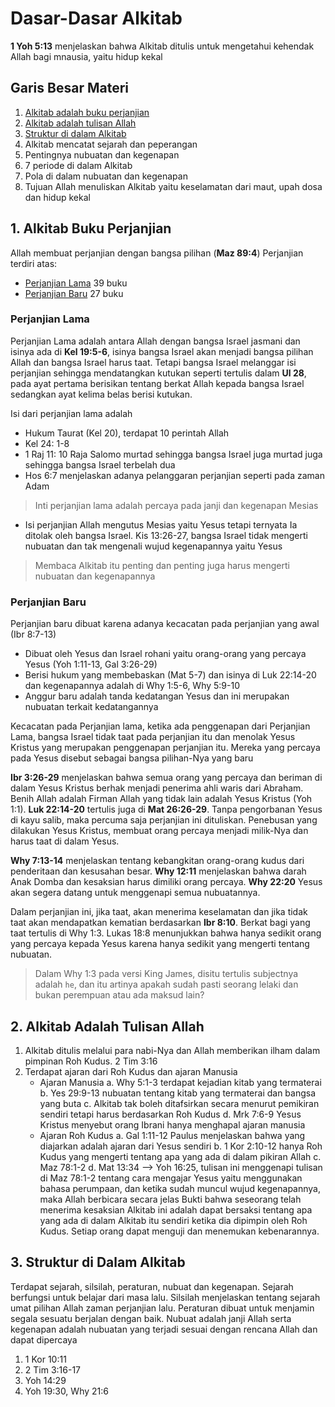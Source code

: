 # Dasar-Dasar Alkitab
__1 Yoh 5:13__ menjelaskan bahwa Alkitab ditulis untuk mengetahui kehendak Allah bagi mnausia, yaitu hidup kekal

## Garis Besar Materi
1. [Alkitab adalah buku perjanjian](https://github.com/setiadijoe/KelasCenter154/blob/main/Dasar%20Dasar%20Alkitab.md#-1-aliktab-buku-perjanjian)
2. [Alkitab adalah tulisan Allah](https://github.com/setiadijoe/KelasCenter154/blob/main/Dasar%20Dasar%20Alkitab.md#-2-alkitab-adalah-tulisan-allah)
3. [Struktur di dalam Alkitab](https://github.com/setiadijoe/KelasCenter154/blob/main/Dasar%20Dasar%20Alkitab.md#3-struktur-di-dalam-alkitab)
4. Alkitab mencatat sejarah dan peperangan
5. Pentingnya nubuatan dan kegenapan
6. 7 periode di dalam Alkitab
7. Pola di dalam nubuatan dan kegenapan
8. Tujuan Allah menuliskan Alkitab yaitu keselamatan dari maut, upah dosa dan hidup kekal

## 1. Alkitab Buku Perjanjian
Allah membuat perjanjian dengan bangsa pilihan (__Maz 89:4__)
Perjanjian terdiri atas:
- [Perjanjian Lama](https://github.com/setiadijoe/KelasCenter154/blob/main/Dasar%20Dasar%20Alkitab.md#perjanjian-lama) 39 buku
- [Perjanjian Baru](https://github.com/setiadijoe/KelasCenter154/blob/main/Dasar%20Dasar%20Alkitab.md#perjanjian-baru) 27 buku

### Perjanjian Lama
Perjanjian Lama adalah antara Allah dengan bangsa Israel jasmani dan isinya ada di __Kel 19:5-6__, isinya bangsa Israel akan menjadi bangsa pilihan Allah dan bangsa Israel harus taat. Tetapi bangsa Israel melanggar isi perjanjian sehingga mendatangkan kutukan seperti tertulis dalam __Ul 28__, pada ayat pertama berisikan tentang berkat Allah kepada bangsa Israel sedangkan ayat kelima belas berisi kutukan.

Isi dari perjanjian lama adalah
- Hukum Taurat (Kel 20), terdapat 10 perintah Allah
- Kel 24: 1-8
- 1 Raj 11: 10 Raja Salomo murtad sehingga bangsa Israel juga murtad juga sehingga bangsa Israel terbelah dua
- Hos 6:7 menjelaskan adanya pelanggaran perjanjian seperti pada zaman Adam

> Inti perjanjian lama adalah percaya pada janji  dan kegenapan Mesias

- Isi perjanjian Allah mengutus Mesias yaitu Yesus tetapi ternyata Ia ditolak oleh bangsa Israel. Kis 13:26-27, bangsa Israel tidak mengerti nubuatan dan tak mengenali wujud kegenapannya yaitu Yesus
> Membaca Alkitab itu penting dan penting juga harus mengerti nubuatan dan kegenapannya

### Perjanjian Baru
Perjanjian baru dibuat karena adanya kecacatan pada perjanjian yang awal (Ibr 8:7-13)
- Dibuat oleh Yesus dan Israel rohani yaitu orang-orang yang percaya Yesus (Yoh 1:11-13, Gal 3:26-29)
- Berisi hukum yang membebaskan (Mat 5-7) dan isinya di Luk 22:14-20 dan kegenapannya adalah di Why 1:5-6, Why 5:9-10
- Anggur baru adalah tanda kedatangan Yesus dan ini merupakan nubuatan terkait kedatangannya

Kecacatan pada Perjanjian lama, ketika ada penggenapan dari Perjanjian Lama, bangsa Israel tidak taat pada perjanjian itu dan menolak Yesus Kristus yang merupakan penggenapan perjanjian itu. Mereka yang percaya pada Yesus disebut sebagai bangsa pilihan-Nya yang baru

__Ibr 3:26-29__ menjelaskan bahwa semua orang yang percaya dan beriman di dalam Yesus Kristus berhak menjadi penerima ahli waris dari Abraham. Benih Allah adalah Firman Allah yang tidak lain adalah Yesus Kristus (Yoh 1:1). __Luk 22:14-20__ tertulis juga di __Mat 26:26-29__. Tanpa pengorbanan Yesus di kayu salib, maka percuma saja perjanjian ini dituliskan. Penebusan yang dilakukan Yesus Kristus, membuat orang percaya menjadi milik-Nya dan harus taat di dalam Yesus.

__Why 7:13-14__ menjelaskan tentang kebangkitan orang-orang kudus dari penderitaan dan kesusahan besar. __Why 12:11__ menjelaskan bahwa darah Anak Domba dan kesaksian harus dimiliki orang percaya. __Why 22:20__ Yesus akan segera datang untuk menggenapi semua nubuatannya.

Dalam perjanjian ini, jika taat, akan menerima keselamatan dan jika tidak taat akan mendapatkan kematian berdasarkan __Ibr 8:10__. Berkat bagi yang taat tertulis di Why 1:3. Lukas 18:8 menunjukkan bahwa hanya sedikit orang yang percaya kepada Yesus karena hanya sedikit yang mengerti tentang nubuatan.
> Dalam Why 1:3 pada versi King James, disitu tertulis subjectnya adalah `he`, dan itu artinya apakah sudah pasti seorang lelaki dan bukan perempuan atau ada maksud lain?

## 2. Alkitab Adalah Tulisan Allah
1. Alkitab ditulis melalui para nabi-Nya dan Allah memberikan ilham dalam pimpinan Roh Kudus. 2 Tim 3:16
2. Terdapat ajaran dari Roh Kudus dan ajaran Manusia
   - Ajaran Manusia
   a. Why 5:1-3 terdapat kejadian kitab yang termaterai
   b. Yes 29:9-13 nubuatan tentang kitab yang termaterai dan bangsa yang buta
   c. Alkitab tak boleh ditafsirkan secara menurut pemikiran sendiri tetapi harus berdasarkan Roh Kudus
   d. Mrk 7:6-9 Yesus Kristus menyebut orang Ibrani hanya menghapal ajaran manusia
   - Ajaran Roh Kudus
   a. Gal 1:11-12 Paulus menjelaskan bahwa yang diajarkan adalah ajaran dari Yesus sendiri
   b. 1 Kor 2:10-12 hanya Roh Kudus yang mengerti tentang apa yang ada di dalam pikiran Allah
   c. Maz 78:1-2
   d. Mat 13:34 --> Yoh 16:25, tulisan ini menggenapi tulisan di Maz 78:1-2 tentang cara mengajar Yesus yaitu menggunakan bahasa perumpaan, dan ketika sudah muncul wujud kegenapannya, maka Allah berbicara secara jelas
   Bukti bahwa seseorang telah menerima kesaksian Alkitab ini adalah dapat bersaksi tentang apa yang ada di dalam Alkitab itu sendiri ketika dia dipimpin oleh Roh Kudus. Setiap orang dapat menguji dan menemukan kebenarannya.

## 3. Struktur di Dalam Alkitab
Terdapat sejarah, silsilah, peraturan, nubuat dan kegenapan. Sejarah berfungsi untuk belajar dari masa lalu. Silsilah menjelaskan tentang sejarah umat pilihan Allah zaman perjanjian lalu. Peraturan dibuat untuk menjamin segala sesuatu berjalan dengan baik. Nubuat adalah janji Allah serta kegenapan adalah nubuatan yang terjadi sesuai dengan rencana Allah dan dapat dipercaya
1. 1 Kor 10:11
2. 2 Tim 3:16-17
3. Yoh 14:29
4. Yoh 19:30, Why 21:6
   

